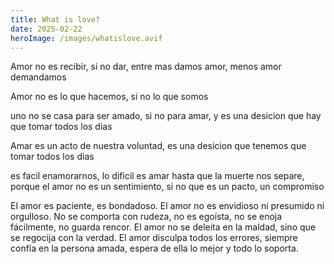 ```yaml
---
title: What is love?
date: 2025-02-22
heroImage: /images/whatislove.avif
---
```


<div class="hidden">
  

  Amor no es recibir, si no dar, entre mas damos amor, menos amor demandamos

  Amor no es lo que hacemos, si no lo que somos

  uno no se casa para ser amado, si no para amar, y es una desicion que hay que tomar todos los dias

  Amar es un acto de nuestra voluntad, es una desicion que tenemos que tomar todos los dias

  es facil enamorarnos, lo dificil es amar hasta que la muerte nos separe, porque el amor no es un sentimiento, si no que es un pacto, un compromiso


  El amor es paciente, es bondadoso.
  El amor no es envidioso ni presumido ni orgulloso.
  No se comporta con rudeza, no es egoísta, no se enoja fácilmente, no guarda rencor.
  El amor no se deleita en la maldad, sino que se regocija con la verdad.
  El amor disculpa todos los errores, siempre confía en la persona amada, espera de ella lo mejor y todo lo soporta.
</div>
